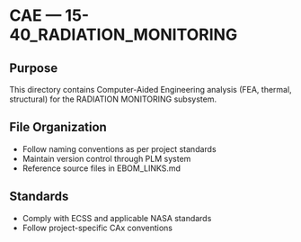 # CAE — 15-40_RADIATION_MONITORING

## Purpose

This directory contains Computer-Aided Engineering analysis (FEA, thermal, structural) for the RADIATION MONITORING subsystem.

## File Organization

- Follow naming conventions as per project standards
- Maintain version control through PLM system
- Reference source files in EBOM_LINKS.md

## Standards

- Comply with ECSS and applicable NASA standards
- Follow project-specific CAx conventions
